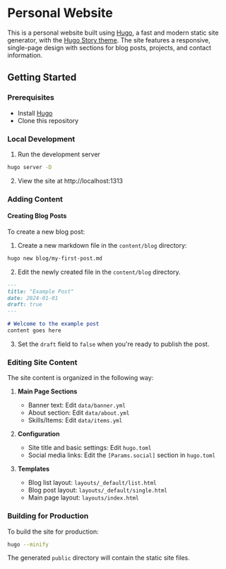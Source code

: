 # Personal Website

This is a personal website built using [Hugo](https://gohugo.io/), a fast and modern static site generator, with the [Hugo Story theme](https://themes.gohugo.io/hugo-story-theme/). The site features a responsive, single-page design with sections for blog posts, projects, and contact information.

## Getting Started

### Prerequisites
- Install [Hugo](https://gohugo.io/getting-started/installing/)
- Clone this repository

### Local Development
1. Run the development server
```bash
hugo server -D
```
2. View the site at http://localhost:1313

### Adding Content

#### Creating Blog Posts
To create a new blog post:

1. Create a new markdown file in the `content/blog` directory:

```bash
hugo new blog/my-first-post.md
```

2. Edit the newly created file in the `content/blog` directory.

```markdown
---
title: "Example Post"
date: 2024-01-01
draft: true
---

# Welcome to the example post
content goes here

```

3. Set the `draft` field to `false` when you're ready to publish the post.

### Editing Site Content

The site content is organized in the following way:

1. **Main Page Sections**
   - Banner text: Edit `data/banner.yml`
   - About section: Edit `data/about.yml`
   - Skills/Items: Edit `data/items.yml`

2. **Configuration**
   - Site title and basic settings: Edit `hugo.toml`
   - Social media links: Edit the `[Params.social]` section in `hugo.toml`

3. **Templates**
   - Blog list layout: `layouts/_default/list.html`
   - Blog post layout: `layouts/_default/single.html`
   - Main page layout: `layouts/index.html`

### Building for Production

To build the site for production:
```bash
hugo --minify
```
The generated `public` directory will contain the static site files.
